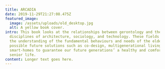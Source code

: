 ```yaml
---
title: ARCADIA
date: 2019-11-29T21:27:08.475Z
featured_image:
  image: /assets/uploads/old_desktop.jpg
  alt: A yellow book cover.
intro: This book looks at the relationships between gerontology and the
  disciplines of architecture, sociology, and technology. These fields inform
  the understanding of the fundamental behaviours and needs of the elderly and
  possible future solutions such as co-design, multigenerational living, and
  smart-homes to guarantee our future generations’ a healthy and comfortable
  senior life.
content: Longer text goes here.
---
```

